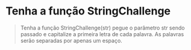 # Tenha a função StringChallenge

>Tenha a função StringChallenge(str) pegue o parâmetro str sendo passado e capitalize a primeira letra de cada palavra. As palavras serão separadas por apenas um espaço.  
